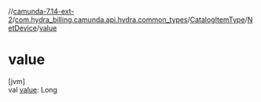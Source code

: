 //[camunda-7.14-ext-2](../../../../index.md)/[com.hydra_billing.camunda.api.hydra.common_types](../../index.md)/[CatalogItemType](../index.md)/[NetDevice](index.md)/[value](value.md)

# value

[jvm]\
val [value](value.md): Long
